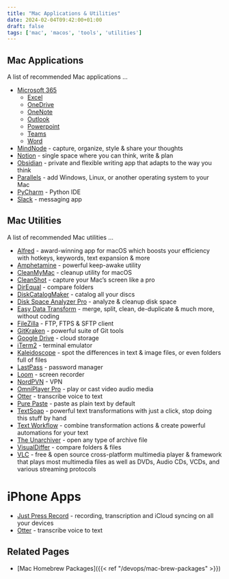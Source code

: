```yaml
---
title: "Mac Applications & Utilities"
date: 2024-02-04T09:42:00+01:00
draft: false
tags: ['mac', 'macos', 'tools', 'utilities']
---
```

## Mac Applications
A list of recommended Mac applications ...
- [Microsoft 365](https://www.microsoft.com/en-ie/microsoft-365/mac/microsoft-365-for-mac)
  - [Excel](https://www.microsoft.com/en-ie/microsoft-365/excel)
  - [OneDrive](https://apps.apple.com/us/app/onedrive/id823766827)
  - [OneNote](https://www.microsoft.com/en-ie/microsoft-365/onenote/digital-note-taking-app)
  - [Outlook](https://www.microsoft.com/en-ie/microsoft-365/outlook/email-and-calendar-software-microsoft-outlook)
  - [Powerpoint](https://www.microsoft.com/en-ie/microsoft-365/powerpoint)
  - [Teams](https://www.microsoft.com/en-ie/microsoft-teams/group-chat-software)
  - [Word](https://www.microsoft.com/en-ie/microsoft-365/word)
- [MindNode](https://www.mindnode.com/) - capture, organize, style & share your thoughts
- [Notion](https://www.notion.so/) - single space where you can think, write & plan
- [Obsidian](https://obsidian.md/) - private and flexible writing app that adapts to the way you think
- [Parallels](https://www.parallels.com/) - add Windows, Linux, or another operating system to your Mac
- [PyCharm](https://www.jetbrains.com/pycharm/) - Python IDE
- [Slack](https://slack.com/) - messaging app

## Mac Utilities
A list of recommended Mac utilities ...
- [Alfred](https://www.alfredapp.com/) - award-winning app for macOS which boosts your efficiency with hotkeys, keywords, text expansion & more
- [Amphetamine](https://apps.apple.com/us/app/amphetamine/id937984704) - powerful keep-awake utility
- [CleanMyMac](https://cleanmymac.com/) - cleanup utility for macOS
- [CleanShot](https://cleanshot.com/) - capture your Mac’s screen like a pro
- [DirEqual](https://apps.apple.com/us/app/direqual/id1435575700) - compare folders
- [DiskCatalogMaker](https://diskcatalogmaker.com/) - catalog all your discs
- [Disk Space Analyzer Pro](https://apps.apple.com/us/app/disk-space-analyzer-pro/id488920185) - analyze & cleanup disk space
- [Easy Data Transform](https://www.easydatatransform.com/) - merge, split, clean, de-duplicate & much more, without coding
- [FileZilla](https://filezilla-project.org/) - FTP, FTPS & SFTP client
- [GitKraken](https://www.gitkraken.com/) - powerful suite of Git tools
- [Google Drive](https://apps.apple.com/au/app/google-drive/id507874739) - cloud storage
- [iTerm2](https://iterm2.com/) - terminal emulator
- [Kaleidoscope](https://kaleidoscope.app/) - spot the differences in text & image files, or even folders full of files
- [LastPass](https://www.lastpass.com/) - password manager
- [Loom](https://www.loom.com/) - screen recorder
- [NordPVN](https://nordvpn.com/) - VPN
- [OmniPlayer Pro](https://apps.apple.com/tt/app/omniplayer-pro-media-player/id1522844237) - play or cast video audio media
- [Otter](https://apps.apple.com/us/app/otter-transcribe-voice-notes/id1276437113) - transcribe voice to text
- [Pure Paste](https://sindresorhus.com/pure-paste) - paste as plain text by default
- [TextSoap](https://textsoap.com/mac/) - powerful text transformations with just a click, stop doing this stuff by hand
- [Text Workflow](https://www.gtrigonakis.com/textworkflow) - combine transformation actions & create powerful automations for your text
- [The Unarchiver](https://theunarchiver.com/) - open any type of archive file
- [VisualDiffer](https://visualdiffer.com/) - compare folders & files
- [VLC](https://www.videolan.org/vlc/download-macosx.html) - free & open source cross-platform multimedia player & framework that plays most multimedia files as well as DVDs, Audio CDs, VCDs, and various streaming protocols

# iPhone Apps
- [Just Press Record](https://www.openplanetsoftware.com/just-press-record/) - recording, transcription and iCloud syncing on all your devices
- [Otter](https://apps.apple.com/us/app/otter-transcribe-voice-notes/id1276437113) - transcribe voice to text

## Related Pages
- [Mac Homebrew Packages]({{< ref "/devops/mac-brew-packages" >}})
